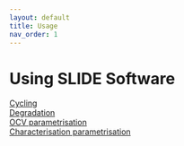 ```yaml
---
layout: default
title: Usage
nav_order: 1
---
```



# Using SLIDE Software

[Cycling](2_cycling.md)\
[Degradation](3_degradation.md)\
[OCV parametrisation](4_ocv_parametrisation.md)\
[Characterisation parametrisation](5_character_parametrisation.md)